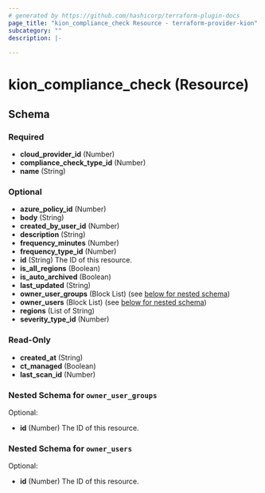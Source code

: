 ```yaml
---
# generated by https://github.com/hashicorp/terraform-plugin-docs
page_title: "kion_compliance_check Resource - terraform-provider-kion"
subcategory: ""
description: |-
  
---
```


# kion_compliance_check (Resource)





<!-- schema generated by tfplugindocs -->
## Schema

### Required

- **cloud_provider_id** (Number)
- **compliance_check_type_id** (Number)
- **name** (String)

### Optional

- **azure_policy_id** (Number)
- **body** (String)
- **created_by_user_id** (Number)
- **description** (String)
- **frequency_minutes** (Number)
- **frequency_type_id** (Number)
- **id** (String) The ID of this resource.
- **is_all_regions** (Boolean)
- **is_auto_archived** (Boolean)
- **last_updated** (String)
- **owner_user_groups** (Block List) (see [below for nested schema](#nestedblock--owner_user_groups))
- **owner_users** (Block List) (see [below for nested schema](#nestedblock--owner_users))
- **regions** (List of String)
- **severity_type_id** (Number)

### Read-Only

- **created_at** (String)
- **ct_managed** (Boolean)
- **last_scan_id** (Number)

<a id="nestedblock--owner_user_groups"></a>
### Nested Schema for `owner_user_groups`

Optional:

- **id** (Number) The ID of this resource.


<a id="nestedblock--owner_users"></a>
### Nested Schema for `owner_users`

Optional:

- **id** (Number) The ID of this resource.


